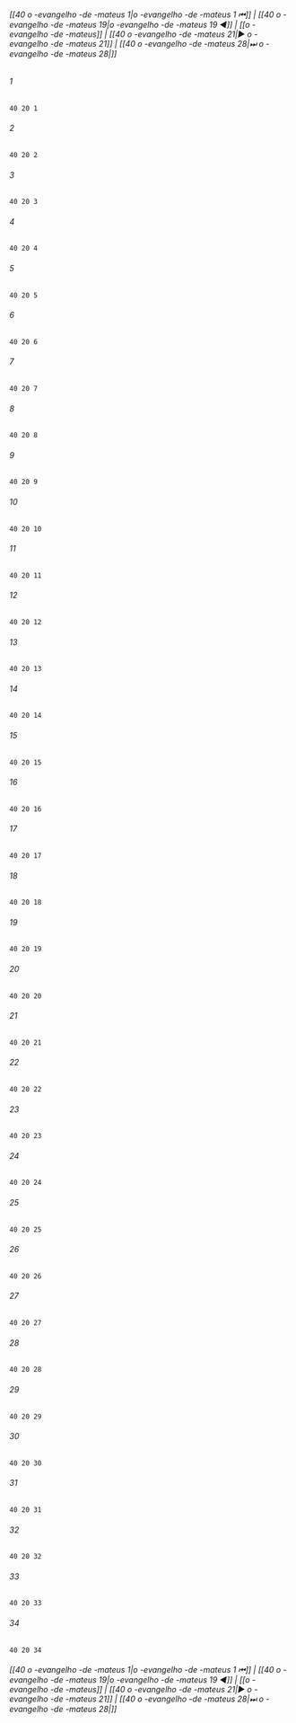 
###### [[40 o -evangelho -de -mateus 1|o -evangelho -de -mateus 1 ⏮]] | [[40 o -evangelho -de -mateus 19|o -evangelho -de -mateus 19 ◀]] | [[o -evangelho -de -mateus]] | [[40 o -evangelho -de -mateus 21|▶ o -evangelho -de -mateus 21]] | [[40 o -evangelho -de -mateus 28|⏭ o -evangelho -de -mateus 28|]]

###### 1
``` verse
40 20 1 
```
###### 2
``` verse
40 20 2 
```
###### 3
``` verse
40 20 3 
```
###### 4
``` verse
40 20 4 
```
###### 5
``` verse
40 20 5 
```
###### 6
``` verse
40 20 6 
```
###### 7
``` verse
40 20 7 
```
###### 8
``` verse
40 20 8 
```
###### 9
``` verse
40 20 9 
```
###### 10
``` verse
40 20 10 
```
###### 11
``` verse
40 20 11 
```
###### 12
``` verse
40 20 12 
```
###### 13
``` verse
40 20 13 
```
###### 14
``` verse
40 20 14 
```
###### 15
``` verse
40 20 15 
```
###### 16
``` verse
40 20 16 
```
###### 17
``` verse
40 20 17 
```
###### 18
``` verse
40 20 18 
```
###### 19
``` verse
40 20 19 
```
###### 20
``` verse
40 20 20 
```
###### 21
``` verse
40 20 21 
```
###### 22
``` verse
40 20 22 
```
###### 23
``` verse
40 20 23 
```
###### 24
``` verse
40 20 24 
```
###### 25
``` verse
40 20 25 
```
###### 26
``` verse
40 20 26 
```
###### 27
``` verse
40 20 27 
```
###### 28
``` verse
40 20 28 
```
###### 29
``` verse
40 20 29 
```
###### 30
``` verse
40 20 30 
```
###### 31
``` verse
40 20 31 
```
###### 32
``` verse
40 20 32 
```
###### 33
``` verse
40 20 33 
```
###### 34
``` verse
40 20 34 
```

###### [[40 o -evangelho -de -mateus 1|o -evangelho -de -mateus 1 ⏮]] | [[40 o -evangelho -de -mateus 19|o -evangelho -de -mateus 19 ◀]] | [[o -evangelho -de -mateus]] | [[40 o -evangelho -de -mateus 21|▶ o -evangelho -de -mateus 21]] | [[40 o -evangelho -de -mateus 28|⏭ o -evangelho -de -mateus 28|]]

